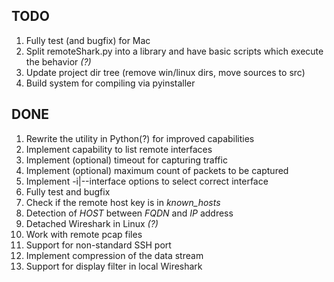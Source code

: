 ## TODO

1. Fully test (and bugfix) for Mac
1. Split remoteShark.py into a library and have basic scripts which execute the behavior _(?)_
1. Update project dir tree (remove win/linux dirs, move sources to src)
2. Build system for compiling via pyinstaller

## DONE

1. Rewrite the utility in Python(?) for improved capabilities
2. Implement capability to list remote interfaces
3. Implement (optional) timeout for capturing traffic
4. Implement (optional) maximum count of packets to be captured
5. Implement -i|--interface options to select correct interface
6. Fully test and bugfix
7. Check if the remote host key is in _known_hosts_  
8. Detection of *HOST* between *FQDN* and *IP* address
9. Detached Wireshark in Linux _(?)_
10. Work with remote pcap files
11. Support for non-standard SSH port
12. Implement compression of the data stream
13. Support for display filter in local Wireshark
